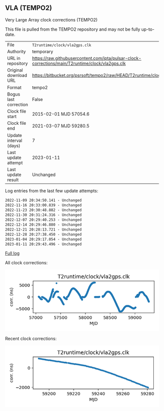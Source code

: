
## VLA (TEMPO2)

Very Large Array clock corrections (TEMPO2)

This file is pulled from the TEMPO2 repository and may not be fully
up-to-date.

|     |     |
|:--- |:--- |
| File | `T2runtime/clock/vla2gps.clk` |
| Authority | temporary |
| URL in repository | <https://raw.githubusercontent.com/ipta/pulsar-clock-corrections/main/T2runtime/clock/vla2gps.clk> |
| Original download URL | <https://bitbucket.org/psrsoft/tempo2/raw/HEAD/T2runtime/clock/vla2gps.clk> |
| Format | tempo2 |
| Bogus last correction | False |
| Clock file start | 2015-02-01 MJD 57054.6 |
| Clock file end | 2021-03-07 MJD 59280.5 |
| Update interval (days) | 7 |
| Last update attempt | 2023-01-11 |
| Last update result | Unchanged |

Log entries from the last few update attempts:
```
2022-11-09 20:34:50.141 - Unchanged
2022-11-16 20:33:00.839 - Unchanged
2022-11-23 20:30:48.882 - Unchanged
2022-11-30 20:31:24.316 - Unchanged
2022-12-07 20:29:40.253 - Unchanged
2022-12-14 20:29:46.880 - Unchanged
2022-12-21 20:28:13.721 - Unchanged
2022-12-28 20:27:38.450 - Unchanged
2023-01-04 20:29:17.054 - Unchanged
2023-01-11 20:29:43.496 - Unchanged
```
[Full log](https://raw.githubusercontent.com/ipta/pulsar-clock-corrections/main/log/T2runtime/clock/vla2gps.clk.log)


All clock corrections:

![plot of all clock corrections](vla2gps.clk.png "All corrections")

Recent clock corrections:

![plot of recent clock corrections](vla2gps.clk.short.png "Recent corrections")


